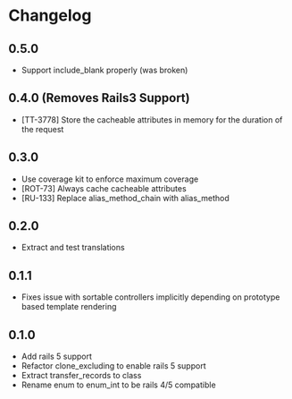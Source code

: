 # Changelog

## 0.5.0

* Support include_blank properly (was broken)

## 0.4.0 (Removes Rails3 Support)

* [TT-3778] Store the cacheable attributes in memory for the duration of the request

## 0.3.0

* Use coverage kit to enforce maximum coverage
* [ROT-73] Always cache cacheable attributes
* [RU-133] Replace alias_method_chain with alias_method

## 0.2.0

* Extract and test translations

## 0.1.1

* Fixes issue with sortable controllers
  implicitly depending on prototype based template rendering

## 0.1.0

* Add rails 5 support
* Refactor clone_excluding to enable rails 5 support
* Extract transfer_records to class
* Rename enum to enum_int to be rails 4/5 compatible
